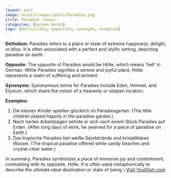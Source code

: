 ```yaml
---
layout: post
image: assets/images/posts/Paradies.png
title: Paradies [noun]
categories: [German Words]
tags: [definitions, opposites, synonyms, examples]
---
```


**Definition:** Paradies refers to a place or state of extreme happiness, delight, or bliss. It is often associated with a perfect and idyllic setting, depicting paradise on earth.

**Opposite:** The opposite of Paradies would be Hölle, which means 'hell' in German. While Paradies signifies a serene and joyful place, Hölle represents a realm of suffering and torment.

**Synonyms:** Synonymous terms for Paradies include Eden, Himmel, and Elysium, which share the notion of a heavenly or utopian location.

**Examples:**

1. Die kleinen Kinder spielten glücklich im Paradiesgarten. (The little children played happily in the paradise garden.)
2. Nach harten Arbeitstagen sehnte er sich nach einem Stück Paradies auf Erden. (After long days of work, he yearned for a piece of paradise on Earth.)
3. Das tropische Paradies bot weiße Sandstrände und kristallklares Wasser. (The tropical paradise offered white sandy beaches and crystal-clear water.)

In summary, Paradies symbolizes a place of immense joy and contentment, contrasting with its opposite, Hölle. It is often used metaphorically to describe the ultimate ideal destination or state of being.\ <a id="yg-widget-0" class="youglish-widget" data-query="Paradies" data-lang="german" data-components="8412" data-auto-start="0" data-bkg-color="theme_light" data-title="How%20to%20pronounce%20Paradies%20in%20German"  rel="nofollow" href="https://youglish.com">Visit YouGlish.com</a><script async src="https://youglish.com/public/emb/widget.js" charset="utf-8"></script>